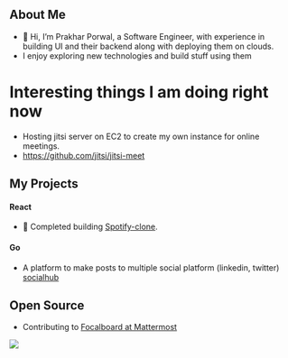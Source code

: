 ## About Me
- 👋 Hi, I’m Prakhar Porwal, a Software Engineer, with experience in building UI and their backend along with deploying them on clouds.
- I enjoy exploring new technologies and build stuff using them


# Interesting things I am doing right now
- Hosting jitsi server on EC2 to create my own instance for online meetings.
- https://github.com/jitsi/jitsi-meet

## My Projects
#### React
- 🌱 Completed building [Spotify-clone](https://prakharporwal.github.io/spotify-clone/).

#### Go
- A platform to make posts to multiple social platform (linkedin, twitter) [socialhub](https://github.com/prakharporwal/socialhub)
  
## Open Source
- Contributing to [Focalboard at Mattermost](https://github.com/mattermost/focalboard/issues?q=assignee%3A%40me+is%3Aclosed)
<!-- 💞️ I’m looking to collaborate on--> 
<!-- 📫 Reach me on linkedin - [@porwalprakhar](https://linkedin.com/in/porwalprakhar) -->
<!-- 📫 Reach me on twitter - [@prakhartwt](https://twitter.com/prakhartwt) -->

<!---
prakharporwal/prakharporwal is a ✨ special ✨ repository because its `README.md` (this file) appears on your GitHub profile.
You can click the Preview link to take a look at your changes.
--->

<!-- ## Stats -->
<!-- ![My GitHub stats](https://github-readme-stats.vercel.app/api?username=prakharporwal&show_icons=true&theme=material-palenight)
 -->
<!-- [![My github activity graph](https://activity-graph.herokuapp.com/graph?username=prakharporwal&theme=material-palenight)](https://github.com/prakharporwal) -->

![](https://komarev.com/ghpvc/?username=prakharporwal&color=red)
